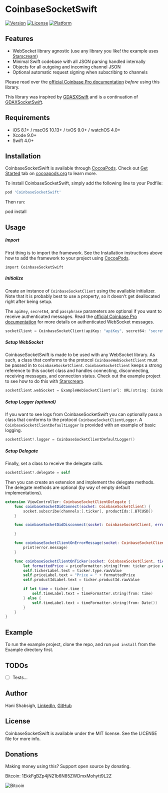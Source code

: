 # CoinbaseSocketSwift

[![Version](https://img.shields.io/cocoapods/v/CoinbaseSocketSwift.svg?style=flat)](http://cocoapods.org/pods/CoinbaseSocketSwift)
[![License](https://img.shields.io/cocoapods/l/CoinbaseSocketSwift.svg?style=flat)](http://cocoapods.org/pods/CoinbaseSocketSwift)
[![Platform](https://img.shields.io/cocoapods/p/CoinbaseSocketSwift.svg?style=flat)](http://cocoapods.org/pods/CoinbaseSocketSwift)

## Features

- WebSocket library agnostic (use any library you like! the example uses [Starscream](https://github.com/daltoniam/Starscream))
- Minimal Swift codebase with all JSON parsing handled internally
- Objects for all outgoing and incoming channel JSON
- Optional automatic request signing when subscribing to channels

Please read over the [official Coinbase Pro documentation](https://docs.pro.coinbase.com) *before* using this library.

This library was inspired by [GDASXSwift](https://github.com/anthonypuppo/GDAXSwift) and is a continuation of [GDAXSocketSwift](https://github.com/hanishabsigh/GDAXSocketSwift).

## Requirements

- iOS 8.1+ / macOS 10.13+ / tvOS 9.0+ / watchOS 4.0+
- Xcode 9.0+
- Swift 4.0+

## Installation

CoinbaseSocketSwift is available through [CocoaPods](http://cocoapods.org). Check out [Get Started](http://cocoapods.org/) tab on [cocoapods.org](http://cocoapods.org/) to learn more.

To install CoinbaseSocketSwift, simply add the following line to your Podfile:

```ruby
pod 'CoinbaseSocketSwift'
```

Then run:

pod install

## Usage

##### Import

First thing is to import the framework. See the Installation instructions above how to add the framework to your project using [CocoaPods](http://cocoapods.org).

```
import CoinbaseSocketSwift
```

##### Initialize

Create an instance of `CoinbaseSocketClient` using the available initializer. Note that it is probably best to use a property, so it doesn't get deallocated right after being setup.

The `apiKey`, `secret64`, and `passphrase` parameters are optional if you want to receive authenticated messages. Read the [official Coinbase Pro documentation](https://docs.pro.coinbase.com) for more details on authenticated WebSocket messages.

```swift
socketClient = CoinbaseSocketClient(apiKey: "apiKey", secret64: "secret64", passphrase: "passphrase")
```

##### Setup WebSocket

CoinbaseSocketSwift is made to be used with any WebSocket library. As such, a class that conforms to the protocol `CoinbaseWebSocketClient` must be passed in to `CoinbaseSocketClient`. `CoinbaseSocketClient` keeps a strong reference to this socket class and handles connecting, disconnecting, receiving messages, and connection status. Check out the example project to see how to do this with [Starscream](https://github.com/daltoniam/Starscream).

```swift
socketClient.webSocket = ExampleWebSocketClient(url: URL(string: CoinbaseSocketClient.baseProAPIURLString)!)
```

##### Setup Logger (optional)

If you want to see logs from CoinbaseSocketSwift you can optionally pass a class that conforms to the protocol `CoinbaseSocketClientLogger`. A `CoinbaseSocketClientDefaultLogger` is provided with an example of basic logging.

```swift
socketClient?.logger = CoinbaseSocketClientDefaultLogger()
```

##### Setup Delegate

Finally, set a class to receive the delegate calls.

```swift
socketClient?.delegate = self
```

Then you can create an extension and implement the delegate methods. The delegate methods are optional (by way of empty default implementations). 

```swift
extension ViewController: CoinbaseSocketClientDelegate {
	func coinbaseSocketDidConnect(socket: CoinbaseSocketClient) {
		socket.subscribe(channels:[.ticker], productIds:[.BTCUSD])
	}

	func coinbaseSocketDidDisconnect(socket: CoinbaseSocketClient, error: Error?) {

	}

	func coinbaseSocketClientOnErrorMessage(socket: CoinbaseSocketClient, error: ErrorMessage) {
		print(error.message)
	}

	func coinbaseSocketClientOnTicker(socket: CoinbaseSocketClient, ticker: TickerMessage) {
		let formattedPrice = priceFormatter.string(from: ticker.price as NSNumber) ?? "0.0000"
		self.tickerLabel.text = ticker.type.rawValue
		self.priceLabel.text = "Price = " + formattedPrice
		self.productIdLabel.text = ticker.productId.rawValue

		if let time = ticker.time {
			self.timeLabel.text = timeFormatter.string(from: time)
		} else {
			self.timeLabel.text = timeFormatter.string(from: Date())
		}
	}
}
```

## Example

To run the example project, clone the repo, and run `pod install` from the Example directory first.

## TODOs

- [ ] Tests...

## Author

Hani Shabsigh, [LinkedIn](http://hanishabsigh.com), [GitHub](https://github.com/hanishabsigh)

## License

CoinbaseSocketSwift is available under the MIT license. See the LICENSE file for more info.

## Donations

Making money using this? Support open source by donating.

Bitcoin: 1EkkFgBZp4jN21b6N85ZWDmxMohytt9L2Z

![Bitcoin](https://i.imgur.com/r7SVFZt.png)



